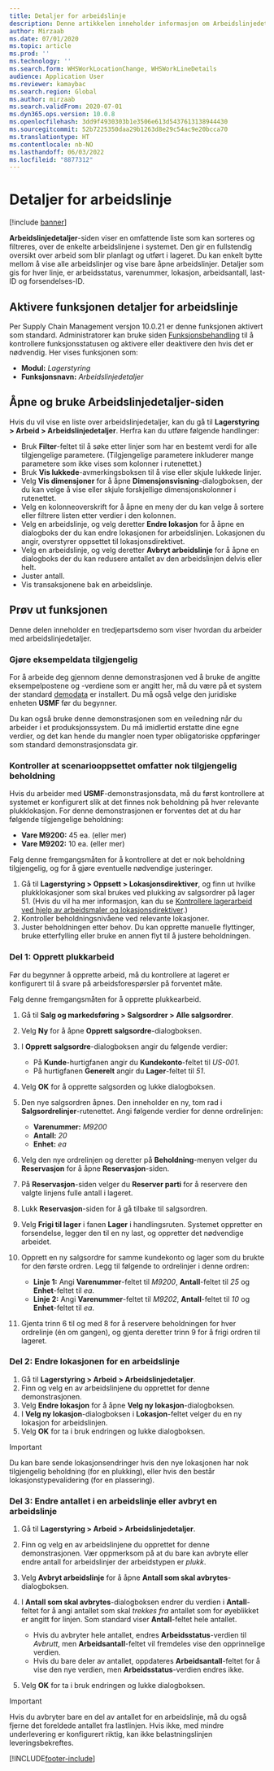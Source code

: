 ```yaml
---
title: Detaljer for arbeidslinje
description: Denne artikkelen inneholder informasjon om Arbeidslinjedetaljer-siden, som viser en omfattende liste som kan sorteres og filtreres, over de enkelte arbeidslinjene i systemet.
author: Mirzaab
ms.date: 07/01/2020
ms.topic: article
ms.prod: ''
ms.technology: ''
ms.search.form: WHSWorkLocationChange, WHSWorkLineDetails
audience: Application User
ms.reviewer: kamaybac
ms.search.region: Global
ms.author: mirzaab
ms.search.validFrom: 2020-07-01
ms.dyn365.ops.version: 10.0.8
ms.openlocfilehash: 3dd9f4930303b1e3506e613d5437613138944430
ms.sourcegitcommit: 52b7225350daa29b1263d8e29c54ac9e20bcca70
ms.translationtype: HT
ms.contentlocale: nb-NO
ms.lasthandoff: 06/03/2022
ms.locfileid: "8877312"
---
```

# <a name="work-line-details"></a>Detaljer for arbeidslinje

[!include [banner](../includes/banner.md)]

**Arbeidslinjedetaljer**-siden viser en omfattende liste som kan sorteres og filtreres, over de enkelte arbeidslinjene i systemet. Den gir en fullstendig oversikt over arbeid som blir planlagt og utført i lageret. Du kan enkelt bytte mellom å vise alle arbeidslinjer og vise bare åpne arbeidslinjer. Detaljer som gis for hver linje, er arbeidsstatus, varenummer, lokasjon, arbeidsantall, last-ID og forsendelses-ID.

## <a name="turn-on-the-work-line-details-feature"></a>Aktivere funksjonen detaljer for arbeidslinje

Per Supply Chain Management versjon 10.0.21 er denne funksjonen aktivert som standard. Administratorer kan bruke siden [Funksjonsbehandling](../../fin-ops-core/fin-ops/get-started/feature-management/feature-management-overview.md) til å kontrollere funksjonsstatusen og aktivere eller deaktivere den hvis det er nødvendig. Her vises funksjonen som:

- **Modul:** *Lagerstyring*
- **Funksjonsnavn:** *Arbeidslinjedetaljer*

## <a name="open-and-use-the-work-line-details-page"></a>Åpne og bruke Arbeidslinjedetaljer-siden

Hvis du vil vise en liste over arbeidslinjedetaljer, kan du gå til **Lagerstyring \> Arbeid \> Arbeidslinjedetaljer**. Herfra kan du utføre følgende handlinger:

- Bruk **Filter**-feltet til å søke etter linjer som har en bestemt verdi for alle tilgjengelige parametere. (Tilgjengelige parametere inkluderer mange parametere som ikke vises som kolonner i rutenettet.)
- Bruk **Vis lukkede**-avmerkingsboksen til å vise eller skjule lukkede linjer.
- Velg **Vis dimensjoner** for å åpne **Dimensjonsvisning**-dialogboksen, der du kan velge å vise eller skjule forskjellige dimensjonskolonner i rutenettet.
- Velg en kolonneoverskrift for å åpne en meny der du kan velge å sortere eller filtrere listen etter verdier i den kolonnen.
- Velg en arbeidslinje, og velg deretter **Endre lokasjon** for å åpne en dialogboks der du kan endre lokasjonen for arbeidslinjen. Lokasjonen du angir, overstyrer oppsettet til lokasjonsdirektivet.
- Velg en arbeidslinje, og velg deretter **Avbryt arbeidslinje** for å åpne en dialogboks der du kan redusere antallet av den arbeidslinjen delvis eller helt.
- Juster antall.
- Vis transaksjonene bak en arbeidslinje.

## <a name="try-out-the-feature"></a>Prøv ut funksjonen

Denne delen inneholder en tredjepartsdemo som viser hvordan du arbeider med arbeidslinjedetaljer.

### <a name="make-sample-data-available"></a>Gjøre eksempeldata tilgjengelig

For å arbeide deg gjennom denne demonstrasjonen ved å bruke de angitte eksempelpostene og -verdiene som er angitt her, må du være på et system der standard [demodata](../../fin-ops-core/dev-itpro/deployment/deploy-demo-environment.md) er installert. Du må også velge den juridiske enheten **USMF** før du begynner.

Du kan også bruke denne demonstrasjonen som en veiledning når du arbeider i et produksjonssystem. Du må imidlertid erstatte dine egne verdier, og det kan hende du mangler noen typer obligatoriske oppføringer som standard demonstrasjonsdata gir.

### <a name="verify-that-the-scenario-setup-includes-enough-available-inventory"></a>Kontroller at scenariooppsettet omfatter nok tilgjengelig beholdning

Hvis du arbeider med **USMF**-demonstrasjonsdata, må du først kontrollere at systemet er konfigurert slik at det finnes nok beholdning på hver relevante plukklokasjon. For denne demonstrasjonen er forventes det at du har følgende tilgjengelige beholdning:

- **Vare M9200:** 45 ea. (eller mer)
- **Vare M9202:** 10 ea. (eller mer)

Følg denne fremgangsmåten for å kontrollere at det er nok beholdning tilgjengelig, og for å gjøre eventuelle nødvendige justeringer.

1. Gå til **Lagerstyring \> Oppsett \> Lokasjonsdirektiver**, og finn ut hvilke plukklokasjoner som skal brukes ved plukking av salgsordrer på lager 51. (Hvis du vil ha mer informasjon, kan du se [Kontrollere lagerarbeid ved hjelp av arbeidsmaler og lokasjonsdirektiver](control-warehouse-location-directives.md).)
1. Kontroller beholdningsnivåene ved relevante lokasjoner.
1. Juster beholdningen etter behov. Du kan opprette manuelle flyttinger, bruke etterfylling eller bruke en annen flyt til å justere beholdningen.

### <a name="part-1-create-picking-work"></a>Del 1: Opprett plukkarbeid

Før du begynner å opprette arbeid, må du kontrollere at lageret er konfigurert til å svare på arbeidsforespørsler på forventet måte.

Følg denne fremgangsmåten for å opprette plukkearbeid.

1. Gå til **Salg og markedsføring \> Salgsordrer \> Alle salgsordrer**.
1. Velg **Ny** for å åpne **Opprett salgsordre**-dialogboksen.
1. I **Opprett salgsordre**-dialogboksen angir du følgende verdier:

    - På **Kunde**-hurtigfanen angir du **Kundekonto**-feltet til _US-001_.
    - På hurtigfanen **Generelt** angir du **Lager**-feltet til _51_.

1. Velg **OK** for å opprette salgsorden og lukke dialogboksen.
1. Den nye salgsordren åpnes. Den inneholder en ny, tom rad i **Salgsordrelinjer**-rutenettet. Angi følgende verdier for denne ordrelinjen:

    - **Varenummer:** _M9200_
    - **Antall:** _20_
    - **Enhet:** _ea_

1. Velg den nye ordrelinjen og deretter på **Beholdning**-menyen velger du **Reservasjon** for å åpne **Reservasjon**-siden.
1. På **Reservasjon**-siden velger du **Reserver parti** for å reservere den valgte linjens fulle antall i lageret.
1. Lukk **Reservasjon**-siden for å gå tilbake til salgsordren.
1. Velg **Frigi til lager** i fanen **Lager** i handlingsruten. Systemet oppretter en forsendelse, legger den til en ny last, og oppretter det nødvendige arbeidet.
1. Opprett en ny salgsordre for samme kundekonto og lager som du brukte for den første ordren. Legg til følgende to ordrelinjer i denne ordren:

    - **Linje 1:** Angi **Varenummer**-feltet til _M9200_, **Antall**-feltet til _25_ og **Enhet**-feltet til _ea_.
    - **Linje 2:** Angi **Varenummer**-feltet til _M9202_, **Antall**-feltet til _10_ og **Enhet**-feltet til _ea_.

1. Gjenta trinn 6 til og med 8 for å reservere beholdningen for hver ordrelinje (én om gangen), og gjenta deretter trinn 9 for å frigi ordren til lageret.

### <a name="part-2-change-the-location-for-a-work-line"></a>Del 2: Endre lokasjonen for en arbeidslinje

1. Gå til **Lagerstyring \> Arbeid \> Arbeidslinjedetaljer**.
1. Finn og velg en av arbeidslinjene du opprettet for denne demonstrasjonen.
1. Velg **Endre lokasjon** for å åpne **Velg ny lokasjon**-dialogboksen.
1. I **Velg ny lokasjon**-dialogboksen i **Lokasjon**-feltet velger du en ny lokasjon for arbeidslinjen.
1. Velg **OK** for ta i bruk endringen og lukke dialogboksen.

> [!IMPORTANT]
> Du kan bare sende lokasjonsendringer hvis den nye lokasjonen har nok tilgjengelig beholdning (for en plukking), eller hvis den består lokasjonstypevalidering (for en plassering).

### <a name="part-3-change-the-quantity-of-a-work-line-or-cancel-a-work-line"></a>Del 3: Endre antallet i en arbeidslinje eller avbryt en arbeidslinje

1. Gå til **Lagerstyring \> Arbeid \> Arbeidslinjedetaljer**.
1. Finn og velg en av arbeidslinjene du opprettet for denne demonstrasjonen. Vær oppmerksom på at du bare kan avbryte eller endre antall for arbeidslinjer der arbeidstypen er _plukk_.
1. Velg **Avbryt arbeidslinje** for å åpne **Antall som skal avbrytes**-dialogboksen.
1. I **Antall som skal avbrytes**-dialogboksen endrer du verdien i **Antall**-feltet for å angi antallet som skal *trekkes fra* antallet som for øyeblikket er angitt for linjen. Som standard viser **Antall**-feltet hele antallet.

    - Hvis du avbryter hele antallet, endres **Arbeidsstatus**-verdien til _Avbrutt_, men **Arbeidsantall**-feltet vil fremdeles vise den opprinnelige verdien.
    - Hvis du bare deler av antallet, oppdateres **Arbeidsantall**-feltet for å vise den nye verdien, men **Arbeidsstatus**-verdien endres ikke.

1. Velg **OK** for ta i bruk endringen og lukke dialogboksen.

> [!IMPORTANT]
> Hvis du avbryter bare en del av antallet for en arbeidslinje, må du også fjerne det foreldede antallet fra lastlinjen. Hvis ikke, med mindre underlevering er konfigurert riktig, kan ikke belastningslinjen leveringsbekreftes.


[!INCLUDE[footer-include](../../includes/footer-banner.md)]